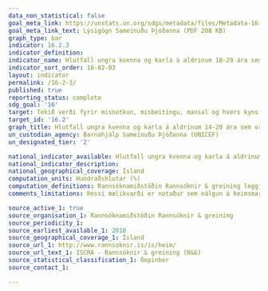 ```yaml
---
data_non_statistical: false
goal_meta_link: https://unstats.un.org/sdgs/metadata/files/Metadata-16-02-03.pdf
goal_meta_link_text: Lýsigögn Sameinuðu Þjóðanna (PDF 208 KB)
graph_type: bar
indicator: 16.2.3
indicator_definition:
indicator_name: Hlutfall ungra kvenna og karla á aldrinum 18-29 ára sem orðið hafa fyrir kynferðislegu ofbeldi fyrir 18 ára aldur.
indicator_sort_order: 16-02-03
layout: indicator
permalink: /16-2-3/
published: true
reporting_status: complete
sdg_goal: '16'
target: Tekið verði fyrir misnotkun, misbeitingu, mansal og hvers kyns ofbeldi gegn börnum og pyntingar verði upprættar.
target_id: '16.2'
graph_title: Hlutfall ungra kvenna og karla á aldrinum 14-20 ára sem orðið hafa fyrir kynferðislegu ofbeldi.
un_custodian_agency: Barnahjálp Sameinuðu Þjóðanna (UNICEF)
un_designated_tier: '2'

national_indicator_available: Hlutfall ungra kvenna og karla á aldrinum 14-20 ára sem orðið hafa fyrir kynferðislegu ofbeldi.
national_indicator_description: 
national_geographical_coverage: Ísland
computation_units: Hundraðshlutar (%)
computation_definitions: Rannsóknamiðstöðin Rannsóknir & greining leggja reglulega fyrir spurningarlista fyrir grunnskólanemendur í 8,9 og 10 bekk grunnskóla þar sem nemendur svara spurningum um ýmislegt sem tengist námi og heimilislífi, þar á meðal ofbeldi. Í þessum mælikvarða er birt hlutfall svarenda eftir kyni og aldri sem svöruðu játandi spurningunum; "Þú orðið fyrir kynferðislegri misnotkun a hálfu jafnaldra eða annars unglings" og "Þú orðið fyrir kynferðislegu misnotkun/ofbeldi af hálfu fullorðins einstaklings"
comments_limitations: Þessi mælikvarði er notaður sem nálgun á heimsmarkmiðamælikvarða Sameinuðu Þjóðanna. Þar sem því má við komast er unnið að því að finna eða þróa íslensk gögn til að uppfylla forskrift Sameinuðu Þjóðanna. Þessi mælikvarði var fundinn í samstarfi við sérfræðinga á þessu sviði.

source_active_1: true
source_organisation_1: Rannsóknamiðstöðin Rannsóknir & greining
source_periodicity_1: 
source_earliest_available_1: 2018
source_geographical_coverage_1: Ísland
source_url_1: http://www.rannsoknir.is/is/heim/
source_url_text_1: ISCRA - Rannsóknir & greining (R&G) 
source_statistical_classification_1: Óopinber
source_contact_1: 

---
```

